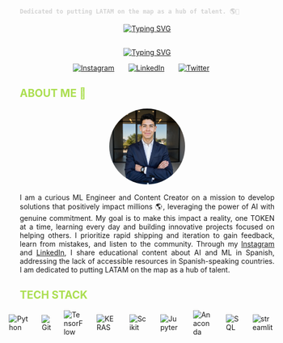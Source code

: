 <!-- Intro Section -->
<span style="color: #D3D3D3;">**`Dedicated to putting LATAM on the map as a hub of talent. 🌎🫡`**</span>

<p align="center">
  <!-- Name Section -->
  <a href="https://git.io/typing-svg"><img src="https://readme-typing-svg.demolab.com?font=Impact&duration=5001&pause=900&color=abde50&center=true&vCenter=true&repeat=false&width=300&lines=Tomas+Baron+Galvis" alt="Typing SVG" /></a>
</p>

<p align="center" style="margin-top: 30px;">
  <!-- Facts Section -->
  <a href="https://git.io/typing-svg"><img src="https://readme-typing-svg.demolab.com?font=Impact&duration=5001&pause=900&color=abde50&center=true&vCenter=true&width=300&lines=Data+Scientist+and+ML+Engineer+;Always+Striving+to+improve+daily+;Content+Creator+for+LATAM" alt="Typing SVG" /></a>
</p>

<!-- Social icons section -->
<p align="center">
  <a href="https://www.instagram.com/t0mas_baron_/"><img width="45px" alt="Instagram" title="Instagram" src="https://img.icons8.com/?size=100&id=0wr4dYtBFwHA&format=png&color=abde50"/></a>
  &#8287;&#8287;&#8287;&#8287;&#8287;
  <a href="https://www.linkedin.com/in/tomasbaron/" ><img width="48px" alt="LinkedIn" title="LinkedIn" src="https://img.icons8.com/?size=100&id=8808&format=png&color=abde50" /></a> 
  &#8287;&#8287;&#8287;&#8287;&#8287;
  <a href="https://x.com/tomas87937890" ><img width="45px" alt="Twitter" title="Twitter" src="https://img.icons8.com/?size=100&id=fJp7hepMryiw&format=png&color=abde50"/></a>
  &#8287;&#8287;&#8287;&#8287;&#8287;
</p>

<!-- About me section -->
<h2 style="color: #abde50;">ABOUT ME 👀</h2>
  <p align="center">
  <img src="me.webp" alt="GOAT" style="max-width: 150px; height: 150px; border-radius: 50%; object-fit: cover;">
<p style="text-align: justify;">
  I am a curious ML Engineer and Content Creator on a mission to develop solutions that positively impact millions 🌎, leveraging the power of AI with genuine commitment. My goal is to make this impact a reality, one TOKEN at a time, learning every day and building innovative projects focused on helping others. I prioritize rapid shipping and iteration to gain feedback, learn from mistakes, and listen to the community. Through my <a href="https://www.instagram.com/t0mas_baron/">Instagram</a> and <a href="https://www.linkedin.com/in/tomasbaron/">LinkedIn</a>, I share educational content about AI and ML in Spanish, addressing the lack of accessible resources in Spanish-speaking countries. I am dedicated to putting LATAM on the map as a hub of talent.
</p>
<p align="center">
    <h2 style="color: #abde50;">TECH STACK</h2>
  <!-- Tech Stack Section --> 
  <div style="display: flex; flex-wrap: nowrap; align-items: center; justify-content: center;">
    <img alt="Python" width="40px" style="padding-right:25px;" src="https://cdn.jsdelivr.net/gh/devicons/devicon@latest/icons/python/python-original.svg" />
    <img alt="Git" width="40px" style="padding-right:25px;" src="https://cdn.jsdelivr.net/gh/devicons/devicon@latest/icons/git/git-original.svg" />
    <img alt="TensorFlow" width="40px" style="padding-right:25px;" src="https://cdn.jsdelivr.net/gh/devicons/devicon@latest/icons/tensorflow/tensorflow-original.svg" /> 
    <img alt="KERAS" width="40px" style="padding-right:25px;" src="https://cdn.jsdelivr.net/gh/devicons/devicon@latest/icons/keras/keras-original.svg" /> 
    <img alt="Scikit" width="40px" style="padding-right:25px;" src="https://cdn.jsdelivr.net/gh/devicons/devicon@latest/icons/scikitlearn/scikitlearn-original.svg" />
    <img alt="Jupyter" width="40px" style="padding-right:25px;" src="https://cdn.jsdelivr.net/gh/devicons/devicon@latest/icons/jupyter/jupyter-original-wordmark.svg" /> 
    <img alt="Anaconda" width="40px" style="padding-right:25px;" src="https://cdn.jsdelivr.net/gh/devicons/devicon@latest/icons/anaconda/anaconda-original.svg" /> 
    <img alt="SQL" width="40px" style="padding-right:25px;" src="https://cdn.jsdelivr.net/gh/devicons/devicon@latest/icons/azuresqldatabase/azuresqldatabase-original.svg" />  
    <img alt="streamlit" width="40px" style="padding-right:25px;" src="https://cdn.jsdelivr.net/gh/devicons/devicon@latest/icons/streamlit/streamlit-original.svg" />
  </div>

